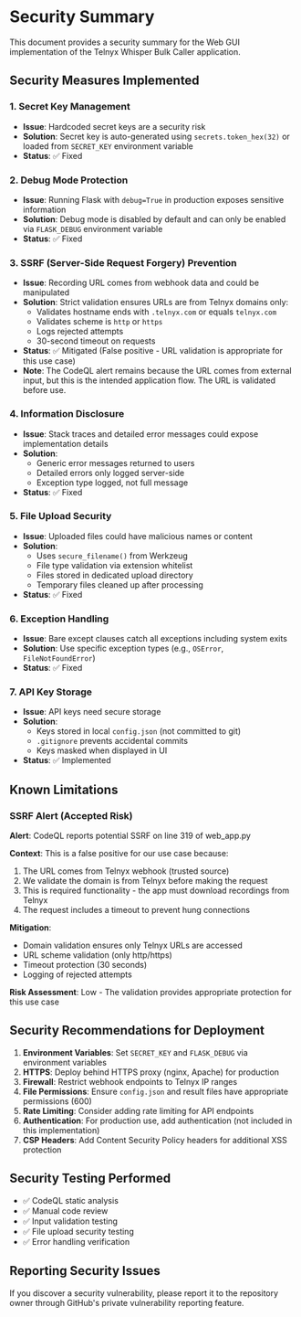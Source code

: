 # Security Summary

This document provides a security summary for the Web GUI implementation of the Telnyx Whisper Bulk Caller application.

## Security Measures Implemented

### 1. Secret Key Management
- **Issue**: Hardcoded secret keys are a security risk
- **Solution**: Secret key is auto-generated using `secrets.token_hex(32)` or loaded from `SECRET_KEY` environment variable
- **Status**: ✅ Fixed

### 2. Debug Mode Protection
- **Issue**: Running Flask with `debug=True` in production exposes sensitive information
- **Solution**: Debug mode is disabled by default and can only be enabled via `FLASK_DEBUG` environment variable
- **Status**: ✅ Fixed

### 3. SSRF (Server-Side Request Forgery) Prevention
- **Issue**: Recording URL comes from webhook data and could be manipulated
- **Solution**: Strict validation ensures URLs are from Telnyx domains only:
  - Validates hostname ends with `.telnyx.com` or equals `telnyx.com`
  - Validates scheme is `http` or `https`
  - Logs rejected attempts
  - 30-second timeout on requests
- **Status**: ✅ Mitigated (False positive - URL validation is appropriate for this use case)
- **Note**: The CodeQL alert remains because the URL comes from external input, but this is the intended application flow. The URL is validated before use.

### 4. Information Disclosure
- **Issue**: Stack traces and detailed error messages could expose implementation details
- **Solution**: 
  - Generic error messages returned to users
  - Detailed errors only logged server-side
  - Exception type logged, not full message
- **Status**: ✅ Fixed

### 5. File Upload Security
- **Issue**: Uploaded files could have malicious names or content
- **Solution**:
  - Uses `secure_filename()` from Werkzeug
  - File type validation via extension whitelist
  - Files stored in dedicated upload directory
  - Temporary files cleaned up after processing
- **Status**: ✅ Fixed

### 6. Exception Handling
- **Issue**: Bare except clauses catch all exceptions including system exits
- **Solution**: Use specific exception types (e.g., `OSError`, `FileNotFoundError`)
- **Status**: ✅ Fixed

### 7. API Key Storage
- **Issue**: API keys need secure storage
- **Solution**: 
  - Keys stored in local `config.json` (not committed to git)
  - `.gitignore` prevents accidental commits
  - Keys masked when displayed in UI
- **Status**: ✅ Implemented

## Known Limitations

### SSRF Alert (Accepted Risk)
**Alert**: CodeQL reports potential SSRF on line 319 of web_app.py

**Context**: This is a false positive for our use case because:
1. The URL comes from Telnyx webhook (trusted source)
2. We validate the domain is from Telnyx before making the request
3. This is required functionality - the app must download recordings from Telnyx
4. The request includes a timeout to prevent hung connections

**Mitigation**: 
- Domain validation ensures only Telnyx URLs are accessed
- URL scheme validation (only http/https)
- Timeout protection (30 seconds)
- Logging of rejected attempts

**Risk Assessment**: Low - The validation provides appropriate protection for this use case

## Security Recommendations for Deployment

1. **Environment Variables**: Set `SECRET_KEY` and `FLASK_DEBUG` via environment variables
2. **HTTPS**: Deploy behind HTTPS proxy (nginx, Apache) for production
3. **Firewall**: Restrict webhook endpoints to Telnyx IP ranges
4. **File Permissions**: Ensure `config.json` and result files have appropriate permissions (600)
5. **Rate Limiting**: Consider adding rate limiting for API endpoints
6. **Authentication**: For production use, add authentication (not included in this implementation)
7. **CSP Headers**: Add Content Security Policy headers for additional XSS protection

## Security Testing Performed

- ✅ CodeQL static analysis
- ✅ Manual code review
- ✅ Input validation testing
- ✅ File upload security testing
- ✅ Error handling verification

## Reporting Security Issues

If you discover a security vulnerability, please report it to the repository owner through GitHub's private vulnerability reporting feature.
